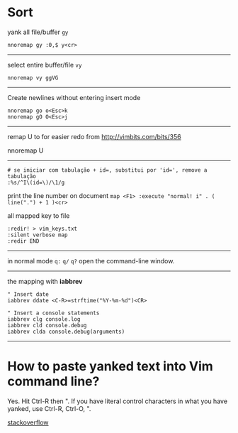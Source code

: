 Sort
====

yank all file/buffer `gy`

```
nnoremap gy :0,$ y<cr>
```

***

select entire buffer/file `vy`

```
nnoremap vy ggVG
```

***

Create newlines without entering insert mode

```
nnoremap go o<Esc>k
nnoremap gO O<Esc>j
```

***

remap U to <C-r> for easier redo
from http://vimbits.com/bits/356

  nnoremap U <C-r>

***



```
# se iniciar com tabulação + id=, substitui por 'id=', remove a tabulação
:%s/^I\(id=\)/\1/g
```

print the line number on document
`map <F1> :execute "normal! i" . ( line(".") + 1 )<cr>`



all mapped key to file
```
:redir! > vim_keys.txt
:silent verbose map
:redir END
```

***
in normal mode
`q:` `q/` `q?` open the command-line window.

***

the mapping with **iabbrev**

```
" Insert date
iabbrev ddate <C-R>=strftime("%Y-%m-%d")<CR>

" Insert a console statements
iabbrev clg console.log
iabbrev cld console.debug
iabbrev clda console.debug(arguments)
```


***

# How to paste yanked text into Vim command line?

Yes. Hit Ctrl-R then ". If you have literal control characters in what you have yanked, use Ctrl-R, Ctrl-O, ".

[stackoverflow](http://stackoverflow.com/questions/3997078/how-to-paste-yanked-text-into-vim-command-line)
